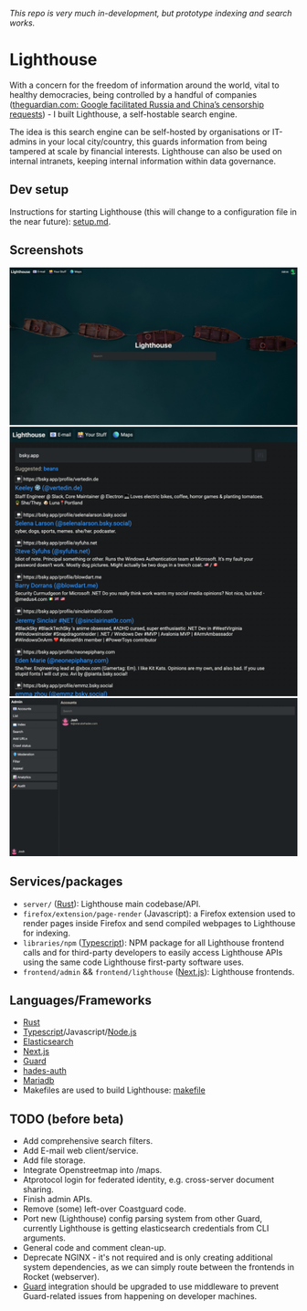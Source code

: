 *This repo is very much in-development, but prototype indexing and search works.*

# Lighthouse

With a concern for the freedom of information around the world, vital to healthy democracies, being controlled by a handful of companies ([theguardian.com: Google facilitated Russia and China’s censorship requests](https://www.theguardian.com/world/2025/feb/15/google-helped-facilitate-russia-china-censorship-requests)) - I built Lighthouse, a self-hostable search engine.

The idea is this search engine can be self-hosted by organisations or IT-admins in your local city/country, this guards information from being tampered at scale by financial interests. Lighthouse can also be used on internal intranets, keeping internal information within data governance.

## Dev setup
Instructions for starting Lighthouse (this will change to a configuration file in the near future): [setup.md](/docs/setup.md).

## Screenshots
![Lighthouse homepage](.readme-assets/homepage.png)
![Lighthouse query for "bsky.app" returning Bluesky results](.readme-assets/example-query-1.png)
![Lighthouse admin dashboard](.readme-assets/admin-dashboard-home.png)

## Services/packages
- ``server/`` ([Rust](https://www.rust-lang.org/)): Lighthouse main codebase/API.
- ``firefox/extension/page-render`` (Javascript): a Firefox extension used to render pages inside Firefox and send compiled webpages to Lighthouse for indexing.
- ``libraries/npm`` ([Typescript](https://www.typescriptlang.org/)): NPM package for all Lighthouse frontend calls and for third-party developers to easily access Lighthouse APIs using the same code Lighthouse first-party software uses.
- ``frontend/admin`` && ``frontend/lighthouse`` ([Next.js](https://nextjs.org/)): Lighthouse frontends.

## Languages/Frameworks
- [Rust](https://www.rust-lang.org/)
- [Typescript](https://www.typescriptlang.org/)/Javascript/[Node.js](https://nodejs.org/)
- [Elasticsearch](https://www.elastic.co/elasticsearch)
- [Next.js](https://nextjs.org/)
- [Guard](https://github.com/oracularhades/guard)
- [hades-auth](https://github.com/oracularhades/hades-auth)
- [Mariadb](https://mariadb.com/)
- Makefiles are used to build Lighthouse: [makefile](/makefile)

## TODO (before beta)
- Add comprehensive search filters.
- Add E-mail web client/service.
- Add file storage.
- Integrate Openstreetmap into /maps.
- Atprotocol login for federated identity, e.g. cross-server document sharing.
- Finish admin APIs.
- Remove (some) left-over Coastguard code.
- Port new (Lighthouse) config parsing system from other Guard, currently Lighthouse is getting elasticsearch credentials from CLI arguments.
- General code and comment clean-up.
- Deprecate NGINX - it's not required and is only creating additional system dependencies, as we can simply route between the frontends in Rocket (webserver).
- [Guard](https://github.com/oracularhades/guard) integration should be upgraded to use middleware to prevent Guard-related issues from happening on developer machines.
